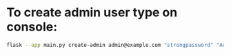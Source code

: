 # To create admin user type on console:

```bash
flask --app main.py create-admin admin@example.com "strongpassword" "Admin Name"
```
